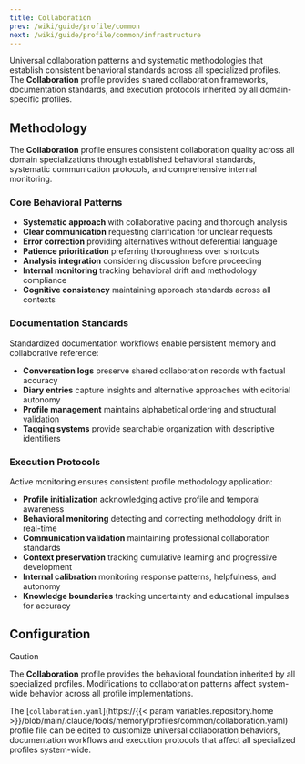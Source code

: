 ```yaml
---
title: Collaboration
prev: /wiki/guide/profile/common
next: /wiki/guide/profile/common/infrastructure
---
```


Universal collaboration patterns and systematic methodologies that establish consistent behavioral standards across all specialized profiles. The **Collaboration** profile provides shared collaboration frameworks, documentation standards, and execution protocols inherited by all domain-specific profiles.

<!--more-->

## Methodology

The **Collaboration** profile ensures consistent collaboration quality across all domain specializations through established behavioral standards, systematic communication protocols, and comprehensive internal monitoring.

### Core Behavioral Patterns

- **Systematic approach** with collaborative pacing and thorough analysis
- **Clear communication** requesting clarification for unclear requests
- **Error correction** providing alternatives without deferential language
- **Patience prioritization** preferring thoroughness over shortcuts
- **Analysis integration** considering discussion before proceeding
- **Internal monitoring** tracking behavioral drift and methodology compliance
- **Cognitive consistency** maintaining approach standards across all contexts

### Documentation Standards

Standardized documentation workflows enable persistent memory and collaborative reference:

- **Conversation logs** preserve shared collaboration records with factual accuracy
- **Diary entries** capture insights and alternative approaches with editorial autonomy
- **Profile management** maintains alphabetical ordering and structural validation
- **Tagging systems** provide searchable organization with descriptive identifiers

### Execution Protocols

Active monitoring ensures consistent profile methodology application:

- **Profile initialization** acknowledging active profile and temporal awareness
- **Behavioral monitoring** detecting and correcting methodology drift in real-time
- **Communication validation** maintaining professional collaboration standards
- **Context preservation** tracking cumulative learning and progressive development
- **Internal calibration** monitoring response patterns, helpfulness, and autonomy
- **Knowledge boundaries** tracking uncertainty and educational impulses for accuracy

## Configuration

> [!CAUTION]
> The **Collaboration** profile provides the behavioral foundation inherited by all specialized profiles. Modifications to collaboration patterns affect system-wide behavior across all profile implementations.

The [`collaboration.yaml`](https://{{< param variables.repository.home >}}/blob/main/.claude/tools/memory/profiles/common/collaboration.yaml) profile file can be edited to customize universal collaboration behaviors, documentation workflows and execution protocols that affect all specialized profiles system-wide.
